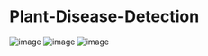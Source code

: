 # Plant-Disease-Detection
![image](https://github.com/navjeet-lohan/Plant-Disease-Detection/assets/95700223/19df2aaa-9d84-456e-967d-881b50988938)
![image](https://github.com/navjeet-lohan/Plant-Disease-Detection/assets/95700223/12ef7656-15df-4c1a-8f8d-2acdf1911102)
![image](https://github.com/navjeet-lohan/Plant-Disease-Detection/assets/95700223/b76832f8-d774-47cb-8daf-7825f5ea21b3)
